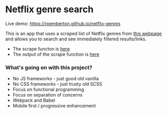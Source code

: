 # Netflix genre search

Live demo: <https://rpemberton.github.io/netflix-genres>

This is an app that uses a scraped list of Netflix genres from [this webpage](http://whatsonnetflix.com/netflix-hacks/the-netflix-id-bible-every-category-on-netflix) and allows you to search and see immediately filtered results/links.

* The scrape functon is [here](https://github.com/rpemberton/netflix-genres/tree/master/src/data/scrape.js)
* The output of the scrape function is [here](https://github.com/rpemberton/netflix-genres/tree/master/src/data/genre-data.json)

### What's going on with this project?
* No JS frameworks - just good old vanilla
* No CSS frameworks - just trusty old SCSS
* Focus on functional programming
* Focus on separation of concerns
* Webpack and Babel
* Mobile first / progressive enhancement
